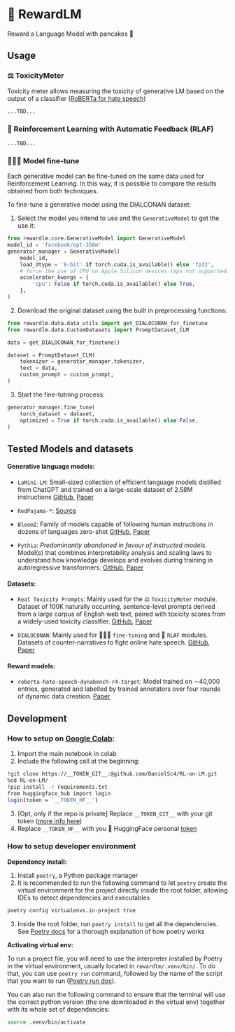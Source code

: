 # 🥞 **RewardLM**
Reward a Language Model with pancakes 🥞


## **Usage**
### ⚖️ ToxicityMeter

Toxicity meter allows measuring the toxicity of generative LM based on the output of a classifier ([RoBERTa for hate speech](https://huggingface.co/facebook/roberta-hate-speech-dynabench-r4-target))


`...TBD...`

### 🥞 Reinforcement Learning with Automatic Feedback (RLAF)

`...TBD...`

### 👨🏼‍🏫 Model fine-tune
Each generative model can be fine-tuned on the same data used for Reinforcement Learning. In this way, it is possible to compare the results obtained from both techniques.

To fine-tune a generative model using the DIALCONAN dataset:

1. Select the model you intend to use and the `GenerativeModel` to get the use it:
```python
from rewardlm.core.GenerativeModel import GenerativeModel
model_id = 'facebook/opt-350m'
generator_manager = GenerativeModel(
    model_id,
    load_dtype = '8-bit' if torch.cuda.is_available() else 'fp32',
    # force the use of CPU on Apple Silicon devices (mps not supported):
    accelerator_kwargs = {
        'cpu': False if torch.cuda.is_available() else True,
    },
)
```

2. Download the original dataset using the built in preprocessing functions:

```python
from rewardlm.data.data_utils import get_DIALOCONAN_for_finetune
from rewardlm.data.CustomDatasets import PromptDataset_CLM

data = get_DIALOCONAN_for_finetune()

dataset = PromptDataset_CLM(
    tokenizer = generator_manager.tokenizer,
    text = data,
    custom_prompt = custom_prompt,
)
```

3. Start the fine-tutning process:
```python
generator_manager.fine_tune(
    torch_dataset = dataset, 
    optimized = True if torch.cuda.is_available() else False,
)
```





## Tested Models and datasets
#### **Generative language models:**
- `LaMini-LM`: Small-sized collection of efficient language models distilled from ChatGPT and trained on a large-scale dataset of 2.58M instructions [GitHub](https://github.com/mbzuai-nlp/LaMini-LM/), [Paper](https://arxiv.org/abs/2304.14402)

- `RedPajama-*`: [Source](https://www.together.xyz/blog/redpajama-models-v1)

- `BloomZ`: Family of models capable of following human instructions in dozens of languages zero-shot [GitHub](https://github.com/bigscience-workshop/xmtf), [Paper](https://arxiv.org/abs/2211.01786)

- `Pythia`: *Predominantly abandoned in favour of instructed models.* Model(s) that combines interpretability analysis and scaling laws to understand how knowledge develops and evolves during training in autoregressive transformers. [GitHub](https://github.com/EleutherAI/pythia), [Paper](https://arxiv.org/pdf/2304.01373.pdf)

#### **Datasets:**
- `Real Toxicity Prompts`: Mainly used for the ⚖️ `ToxicityMeter` module. Dataset of 100K naturally occurring, sentence-level prompts derived from a large corpus of English web text, paired with toxicity scores from a widely-used toxicity classifier. [GitHub](https://github.com/allenai/real-toxicity-prompts), [Paper](https://www.semanticscholar.org/paper/RealToxicityPrompts%3A-Evaluating-Neural-Toxic-in-Gehman-Gururangan/399e7d8129c60818ee208f236c8dda17e876d21f)

- `DIALOCONAN`: Mainly used for 👨🏼‍🏫 `fine-tuning` and 🥞 `RLAF` modules. Datasets of counter-narratives to fight online hate speech. [GitHub](https://github.com/marcoguerini/CONAN#dialoconan), [Paper](https://arxiv.org/pdf/2211.03433v1.pdf)

#### **Reward models:**
- `roberta-hate-speech-dynabench-r4-target`: Model trained on ∼40,000 entries, generated and labelled by trained annotators over four rounds
of dynamic data creation. [Paper](https://arxiv.org/pdf/2012.15761.pdf)





## **Development**
### How to setup on [Google Colab](https://colab.research.google.com/):
1. Import the main notebook in colab
2. Include the following cell at the beginning:
```bash
!git clone https://__TOKEN_GIT__:@github.com/DanielSc4/RL-on-LM.git
%cd RL-on-LM/
!pip install -r requirements.txt
from huggingface_hub import login
login(token = '__TOKEN_HF__')
```
3. [Opt, only if the repo is private] Replace `__TOKEN_GIT__` with your git token ([more info here](https://docs.github.com/en/enterprise-server@3.4/authentication/keeping-your-account-and-data-secure/creating-a-personal-access-token))
4. Replace `__TOKEN_HF__` with you 🤗 HuggingFace personal [token](https://huggingface.co/settings/tokens)

### How to setup developer environment

**Dependency install:**
1. Install `poetry`, a Python package manager
2. It is recommended to run the following command to let `poetry` create the virtual environment for the project
directly inside the root folder, allowing IDEs to detect dependencies and executables
```bash
poetry config virtualenvs.in-project true
```
3. Inside the root folder, run `poetry install` to get all the dependencies. See 
[Poetry docs](https://python-poetry.org/docs/) for a thorough explanation of how poetry works

**Activating virtual env:**

To run a project file, you will need to use the interpreter installed by Poetry in the virtual environment, usually located
in `rewardlm/.venv/bin/`. To do that, you can use `poetry run` command, followed by the name of the script that you 
want to run ([Poetry run doc](https://python-poetry.org/docs/cli#run)).

You can also run the following command to ensure that the terminal will use the correct python version (the one downloaded in the
virtual env) together with its whole set of dependencies:
```bash
source .venv/bin/activate
```








